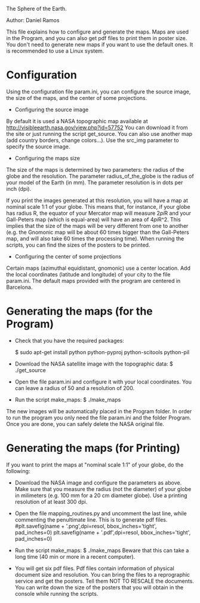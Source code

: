 The Sphere of the Earth.

Author: Daniel Ramos

This file explains how to configure and generate the maps. Maps are used in the Program, and you can also get pdf files to print them in poster size. You don't need to generate new maps if you want to use the default ones.
It is recommended to use a Linux system.

Configuration
=============
Using the configuration file param.ini, you can configure the source image, the size of the maps, and the center of some projections.


* Configuring the source image

By default it is used a NASA topographic map available at 
http://visibleearth.nasa.gov/view.php?id=57752
You can download it from the site or just running the script get_source.
You can also use another map (add country borders, change colors...). Use the src_img parameter to specify the source image.


* Configuring the maps size

The size of the maps is determined by two parameters: the radius of the globe and the resolution. The parameter radius_of_the_globe is the radius of your model of the Earth (in mm). The parameter resolution is in dots per inch (dpi).

If you print the images generated at this resolution, you will have a map at nominal scale 1:1 of your globe. This means that, for instance, if your globe has radius R, the equator of your Mercator map will measure 2*pi*R and your Gall-Peters map (which is equal-area) will have an area of 4*pi*R^2. This implies that the size of the maps will be very different from one to another (e.g. the Gnomonic map will be about 60 times bigger than the Gall-Peters map, and will also take 60 times the processing time). When running the scripts, you can find the sizes of the posters to be printed.

* Configuring the center of some projections

Certain maps (azimuthal equidistant, gnomonic) use a center location. Add the local coordinates (latitude and longitude) of your city to the file param.ini. The default maps provided with the program are centered in Barcelona.



Generating the maps (for the Program)
=====================================

* Check that you have the required packages:

	$ sudo apt-get install python python-pyproj python-scitools python-pil

* Download the NASA satellite image with the topographic data:
	$ ./get_source

* Open the file param.ini and configure it with your local coordinates. You can leave a radius of 50 and a resolution of 200.

* Run the script make_maps:
	$ ./make_maps

The new images will be automatically placed in the Program folder. In order to run the program you only need the file param.ini and the folder Program. Once you are done, you can safely delete the NASA original file.


Generating the maps (for Printing)
==================================
If you want to print the maps at "nominal scale 1:1" of your globe, do the following:

* Download the NASA image and configure the parameters as above. Make sure that you measure the radius (not the diameter) of your globe in milimeters (e.g. 100 mm for a 20 cm diameter globe). Use a printing resolution of at least 300 dpi.

* Open the file mapping_routines.py and uncomment the last line, while commenting the penultimate line. This is to generate pdf files.
	#plt.savefig(name + '.png',dpi=resol, bbox_inches='tight', pad_inches=0)
	plt.savefig(name + '.pdf',dpi=resol, bbox_inches='tight', pad_inches=0)

* Run the script make_maps:
	$ ./make_maps
Beware that this can take a long time (40 min or more in a recent computer).

* You will get six pdf files. Pdf files contain information of physical document size and resolution. You can bring the files to a reprographic service and get the posters. Tell them NOT TO RESCALE the documents. You can write down the size of the posters that you will obtain in the console while running the scripts.






	
